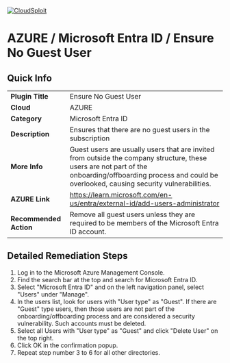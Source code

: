 [![CloudSploit](https://cloudsploit.com/img/logo-new-big-text-100.png "CloudSploit")](https://cloudsploit.com)

# AZURE / Microsoft Entra ID / Ensure No Guest User

## Quick Info

| | |
|-|-|
| **Plugin Title** | Ensure No Guest User |
| **Cloud** | AZURE |
| **Category** | Microsoft Entra ID |
| **Description** | Ensures that there are no guest users in the subscription |
| **More Info** | Guest users are usually users that are invited from outside the company structure, these users are not part of the onboarding/offboarding process and could be overlooked, causing security vulnerabilities. |
| **AZURE Link** | https://learn.microsoft.com/en-us/entra/external-id/add-users-administrator |
| **Recommended Action** | Remove all guest users unless they are required to be members of the Microsoft Entra ID account. |

## Detailed Remediation Steps
1. Log in to the Microsoft Azure Management Console.
2. Find the search bar at the top and search for Microsoft Entra ID. 
3. Select "Microsoft Entra ID" and on the left navigation panel, select "Users" under "Manage".
4. In the users list, look for users with "User type" as "Guest". If there are "Guest" type users, then those users are not part of the onboarding/offboarding process and are considered a security vulnerability. Such accounts must be deleted.
5. Select all Users with "User type" as "Guest" and click "Delete User" on the top right.
6. Click OK in the confirmation popup.
7. Repeat step number 3 to 6 for all other directories.
